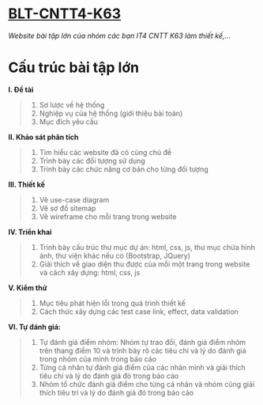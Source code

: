 # [BLT-CNTT4-K63](https://github.com/takeisan24/BLT-CNTT4-K63)
*Website bài tập lớn của nhóm các bạn IT4 CNTT K63 làm thiết kế,...*
# Cấu trúc bài tập lớn

**I. Đề tài**

> 1. Sơ lược về hệ thống
> 2. Nghiệp vụ của hệ thống (giới thiệu bài toán)
> 3. Mục đích yêu cầu

**II. Khảo sát phân tích**

> 1. Tìm hiểu các website đã có cùng chủ đề
> 2. Trình bày các đối tượng sử dụng
> 3. Trình bày các chức năng cơ bản cho từng đối tượng

**III. Thiết kế**

> 1. Vẽ use-case diagram
> 2. Vẽ sơ đồ sitemap
> 3. Vẽ wireframe cho mỗi trang trong website

**IV. Triển khai**

> 1. Trình bày cấu trúc thư mục dự án: html, css, js, thư mục chứa hình ảnh, thư viện khác nếu có (Bootstrap, JQuery)
> 2. Giải thích về giao diện thu được của mỗi một trang trong website và cách xây dựng: html, css, js

**V. Kiểm thử**

> 1. Mục tiêu phát hiện lỗi trong quá trình thiết kế
> 2. Cách thức xây dựng các test case link, effect, data validation

**VI. Tự đánh giá:**

> 1. Tự đánh giá điểm nhóm: Nhóm tự trao đổi, đánh giá điểm nhóm trên thang điểm 10 và trình bày rõ các tiêu chí và lý do đánh giá trong nhóm của mình trong báo cáo
> 2. Từng cá nhân tự đánh giá điểm của các nhân mình và giải thích tiêu chí và lý do đánh giá đó trong báo cáo
> 3. Nhóm tổ chức đánh giá điểm cho từng cá nhân và nhóm cũng giải thích tiêu trí và lý do đánh giá đó trong báo cáo